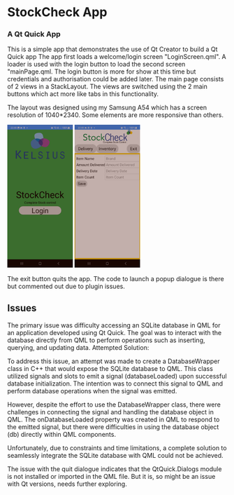 # StockCheck App
### A Qt Quick App

This is a simple app that demonstrates the use of Qt Creator to build a Qt Quick app
The app first loads a welcome/login screen "LoginScreen.qml". A loader is used with 
the login button to load the second screen "mainPage.qml. The login button is more for show at this time but credentials and authorisation could be added later.
The main page consists of 2 views in a StackLayout. The views are switched using the 2 main buttons which act more like tabs in this functionality.

The layout was designed using my Samsung A54 which has a screen resolution of 1040*2340. Some elements are more responsive than others.


<img src="/Screenshot_1.jpg" width="150"/>      <img src="/Screenshot_2.jpg" width="150"/>

The exit button quits the app. The code to launch a popup dialogue is there but commented out due to plugin issues.

## Issues

The primary issue was difficulty accessing an SQLite database in QML for an application developed using Qt Quick. The goal was to interact with the database directly from QML to perform operations such as inserting, querying, and updating data.
Attempted Solution:

To address this issue, an attempt was made to create a DatabaseWrapper class in C++ that would expose the SQLite database to QML. This class utilized signals and slots to emit a signal (databaseLoaded) upon successful database initialization. The intention was to connect this signal to QML and perform database operations when the signal was emitted.

However, despite the effort to use the DatabaseWrapper class, there were challenges in connecting the signal and handling the database object in QML. The onDatabaseLoaded property was created in QML to respond to the emitted signal, but there were difficulties in using the database object (db) directly within QML components.

Unfortunately, due to constraints and time limitations, a complete solution to seamlessly integrate the SQLite database with QML could not be achieved.

The issue with the quit dialogue indicates that the QtQuick.Dialogs module is not installed or imported in the QML file. But it is, so might be an issue with Qt versions, needs further exploring. 
